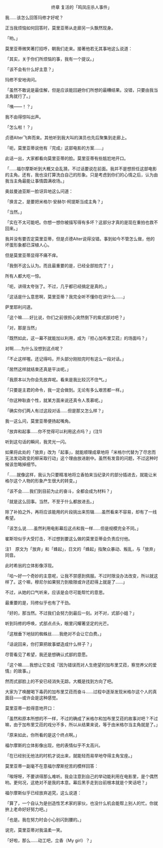 <p align="center">终章 复活的「鸣凤庄杀人事件」</p>

我……该怎么回答玛修才好呢？

正当我烦恼如何回答时，莫里亚蒂从走廊另一头飘然现身。

「哟。」

莫里亚蒂微笑著打招呼，朝我们走来。接著他若无其事地这么说道：

「其实，关于你们所烦恼的事，我有一个提议。」

「该不会有什么好主意？」

玛修不安地询问。

「虽然不敢说是最佳解，但是应该能回避你们所想的最糟结果。没错，只要由我当主角就行了。」

「咦——！？」

我不由得惊叫出声。

「怎么啦！？」

贞德Alter飞奔而来。其他听到我大叫的演员也先后聚集到走廊上。

「呃，莫里亚蒂说他有『完成』这部电影的方案……」

此话一出，大家都看向莫里亚蒂的脸。莫里亚蒂有些尴尬地开口。

「……福尔摩斯听到大概又会乱猜，不过话要说在前面。我并不是想担任这部电影的主角。还有，我也没打算洗白自己的形象。只是考虑到你们的心情之后，认为由我当主角最能让事情圆满收场。」

奥兹曼迪亚斯一脸讶异地这么问道：

「换言之，是要把米格尔‧安赫尔‧柯提斯当成主角？」

「当然。」

「实在不太可能吧。你想一想你被描写得有多坏？这部分才真的是现在重拍也救不回来。」

我并没有要否定莫里亚蒂，但是贞德Alter说得没错。事到如今不管怎么做，他的坏蛋形象都已深植人心。

但是莫里亚蒂显得不痛不痒。

「我倒不这么认为。而且最重要的是，已经全部拍完了！」

所有人都大吃一惊。

「呃，讲得太夸张了。不过，几乎都已经搞定是真的。」

「这话是什么意思啊，莫里亚蒂？我完全听不懂你在讲什么……」

萨里耶利问道。

「这个嘛……好比说，你们之前很担心突然倒下的紫式部对吧？」

「对，那是当然」

「既然如此，这一幕不就能加以利用，成为『担心加布里艾菈』的场面吗？」

对啊……为什么没想到这点呢？

「不止这样喔。还记得吗，开头部分刚拍完时有这么一段对话。」

「居然这样就结束还真是平淡呢。」

「我原本以为你会先放弃呢。看来是我比较沉不住气。」

「只要是主君的命令，我一定会做到。无论有多么艰苦都一样。」

「你这种耿直个性，就某方面来说还真令人羡慕呢。」

「确实你们两人有过这段对话……但是那又怎么样？」

我一这么问，莫里亚蒂便扬起嘴角。

「放弃和起事……你不觉得可以利用这点吗？」(注1)

听到这句话的瞬间，我灵光一闪。

如果将此处的「放弃」改为「起事」，就能顺理成章地将「米格尔代替为了尽忠而无法发动政变的柳采取行动」这个理由放进剧中。虽然有发音的问题，不过这种时候该忽略掉细节。

「……就像这样，我认为只要精准地将立香拍来当纪录片的部分插进去，就能让米格尔这个人物的形象产生很大的转变。」

「该不会……我们到目前为止的奋斗，全都会成为材料？」

「就是这么回事。当然，不至于什么都放进去。」

除了补拍之外，再将应该能用的片段挑出来剪辑……虽然看来不容易，却有了一线希望。

「该怎么说……虽然利用电影幕后这点和我一样……但是规模完全不同。」

崔斯坦似乎大受打击，不过想到要这么做的莫里亚蒂会负责应付他。

注1　原文为「放弃」和「蜂起」，日文的「蜂起」指聚众暴动、叛乱，与「放弃」同音。

此时希翁的立体影像浮现。

「哈〜好一个奇妙的主意呢，让我不禁感到佩服。不过时限没办法改变，所以就这样了。这个嘛，穆尼尔如果努力到极限或许还赶得上就是了……」

不过，从她的口气听来，应该是会尽可能帮忙的意思。

最重要的是，玛修似乎也有了干劲。

「好的，那当然。不过我们会努力到最后一刻。对不对，式部小姐？」

听到玛修的呼唤，式部点点头，眼里闪耀著坚定的光芒。

「这根垂下地狱的蜘蛛丝……我绝对不会让它白费。」

「话说回来，你打算把故事塑造成什么样子？」

尽管看见了希望，我还是想确认式部的意愿。

「这个嘛……我想让它变成『因为错误而对人生绝望的加布里艾菈，察觉养父的爱情』的故事。」

然而式部脸上的不安已经消失无踪。大概是找到方向了吧。

大家为了唤醒喝下毒药的加布里艾菈而奋斗……过程中逐渐发现米格尔这个人的真面目——或许会是这种感觉。

莫里亚蒂一脸得意地开口：

「虽然和原本所想的不一样，不过的确成了米格尔和加布里艾菈的故事对吧？不过嘛，由于加布里艾菈的戏分不多，所以从结果来说，等于由米格尔当主角就是了。」

「原来如此，你所看的是这个终点啊。」

福尔摩斯的立体影像出现，他的表情似乎不太高兴。

「在已经别无他法的时机才说出来，就能轻而易举地夺得主角宝座。」

莫里亚蒂一副毫不在意福尔摩斯挖苦的模样回答：

「唉呀呀，不要讲得那么难听。我会注意到自己的举动能利用在电影里，是个偶然哟。更何况，这绝对不是我的本意。幕后黑手走到台前根本就是个笑话吧？」

福尔摩斯似乎已经放弃追究，这么说道：

「算了，一个自认为是创造性艺术家的家伙，也没什么机会能帮上别人的忙。你就拚上老命好好努力吧。」

「也是。我在努力时会小心别闪到腰的。」

说完，莫里亚蒂对我温柔一笑。

「好啦，那么……动工吧，立香（My girl）？」

